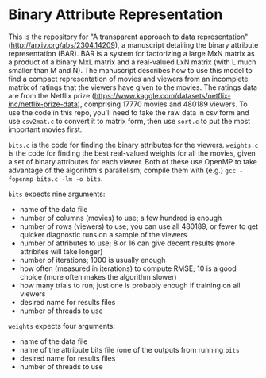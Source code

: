 # Binary Attribute Representation

This is the repository for "A transparent approach to data representation" (http://arxiv.org/abs/2304.14209), a manuscript detailing the binary attribute representation (BAR). BAR is a system for factorizing a large MxN matrix as a product of a binary MxL matrix and a real-valued LxN matrix (with L much smaller than M and N). The manuscript describes how to use this model to find a compact representation of movies and viewers from an incomplete matrix of ratings that the viewers have given to the movies. The ratings data are from the Netflix prize (https://www.kaggle.com/datasets/netflix-inc/netflix-prize-data), comprising 17770 movies and 480189 viewers. To use the code in this repo, you'll need to take the raw data in csv form and use `csv2mat.c` to convert it to matrix form, then use `sort.c` to put the most important movies first.

`bits.c` is the code for finding the binary attributes for the viewers. `weights.c` is the code for finding the best real-valued weights for all the movies, given a set of binary attributes for each viewer. Both of these use OpenMP to take advantage of the algorihtm's parallelism; compile them with (e.g.) `gcc -fopenmp bits.c -lm -o bits`. 

`bits` expects nine arguments:
- name of the data file
- number of columns (movies) to use; a few hundred is enough
- number of rows (viewers) to use; you can use all 480189, or fewer to get quicker diagnostic runs on a sample of the viewers
- number of attributes to use; 8 or 16 can give decent results (more attribites will take longer)
- number of iterations; 1000 is usually enough
- how often (measured in iterations) to compute RMSE; 10 is a good choice (more often makes the algorithm slower)
- how many trials to run; just one is probably enough if training on all viewers
- desired name for results files
- number of threads to use

`weights` expects four arguments:
- name of the data file
- name of the attribute bits file (one of the outputs from running `bits`
- desired name for results files
- number of threads to use
